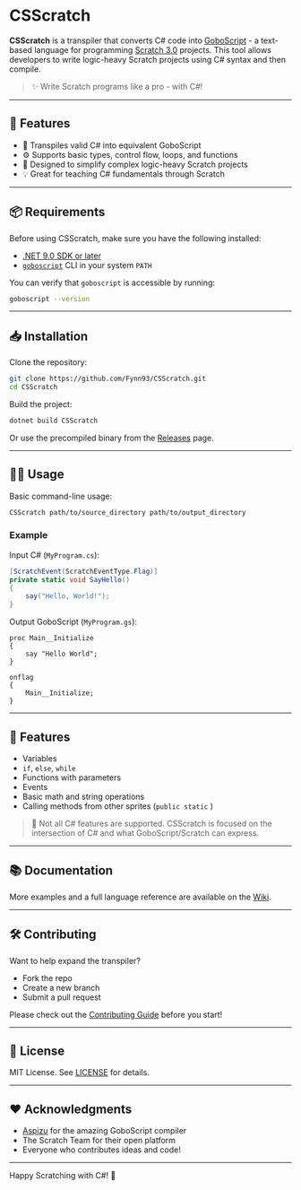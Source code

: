 # CSScratch

**CSScratch** is a transpiler that converts C# code into [GoboScript](https://github.com/aspizu/goboscript) - a text-based language for programming [Scratch 3.0](https://scratch.mit.edu) projects. This tool allows developers to write logic-heavy Scratch projects using C# syntax and then compile.

> ✨ Write Scratch programs like a pro - with C#!

---

## 🚀 Features
- 🔄 Transpiles valid C# into equivalent GoboScript
- ⚙️ Supports basic types, control flow, loops, and functions
- 🧪 Designed to simplify complex logic-heavy Scratch projects
- 💡 Great for teaching C# fundamentals through Scratch

---

## 📦 Requirements

Before using CSScratch, make sure you have the following installed:

- [.NET 9.0 SDK or later](https://dotnet.microsoft.com/download)
- [`goboscript`](https://github.com/aspizu/goboscript) CLI in your system `PATH`

You can verify that `goboscript` is accessible by running:

```bash
goboscript --version
```

---

## 📥 Installation
Clone the repository:

```bash
git clone https://github.com/Fynn93/CSScratch.git
cd CSScratch
```

Build the project:

```bash
dotnet build CSScratch
```

Or use the precompiled binary from the [Releases](https://github.com/yourusername/csscratch/releases) page.

---

## 🧑‍💻 Usage
Basic command-line usage:

```bash
CSScratch path/to/source_directory path/to/output_directory
```

### Example
Input C# (`MyProgram.cs`):

```csharp
[ScratchEvent(ScratchEventType.Flag)]
private static void SayHello()
{
    say("Hello, World!");
}
```

Output GoboScript (`MyProgram.gs`):

```gobo
proc Main__Initialize  
{
    say "Hello World";
}

onflag
{
    Main__Initialize;
}
```

---

## 🧩 Features
- Variables
- `if`, `else`, `while`
- Functions with parameters
- Events
- Basic math and string operations
- Calling methods from other sprites (`public static` )

> 📌 Not all C# features are supported. CSScratch is focused on the intersection of C# and what GoboScript/Scratch can express.

---

## 📚 Documentation
More examples and a full language reference are available on the [Wiki](https://github.com/Fynn93/CSScratch/wiki).

---

## 🛠️ Contributing
Want to help expand the transpiler?

- Fork the repo
- Create a new branch
- Submit a pull request

Please check out the [Contributing Guide](CONTRIBUTING.md) before you start!

---

## 📄 License
MIT License. See [LICENSE](LICENSE) for details.

---

## ❤️ Acknowledgments
- [Aspizu](https://github.com/aspizu) for the amazing GoboScript compiler
- The Scratch Team for their open platform
- Everyone who contributes ideas and code!

---

Happy Scratching with C#! 🧃
